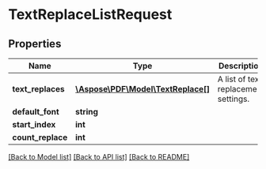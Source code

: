 # TextReplaceListRequest

## Properties
Name | Type | Description | Notes
------------ | ------------- | ------------- | -------------
**text_replaces** | [**\Aspose\PDF\Model\TextReplace[]**](TextReplace.md) | A list of text replacement settings. | 
**default_font** | **string** |  | [optional] 
**start_index** | **int** |  | [optional] 
**count_replace** | **int** |  | [optional] 

[[Back to Model list]](../README.md#documentation-for-models) [[Back to API list]](../README.md#documentation-for-api-endpoints) [[Back to README]](../README.md)


